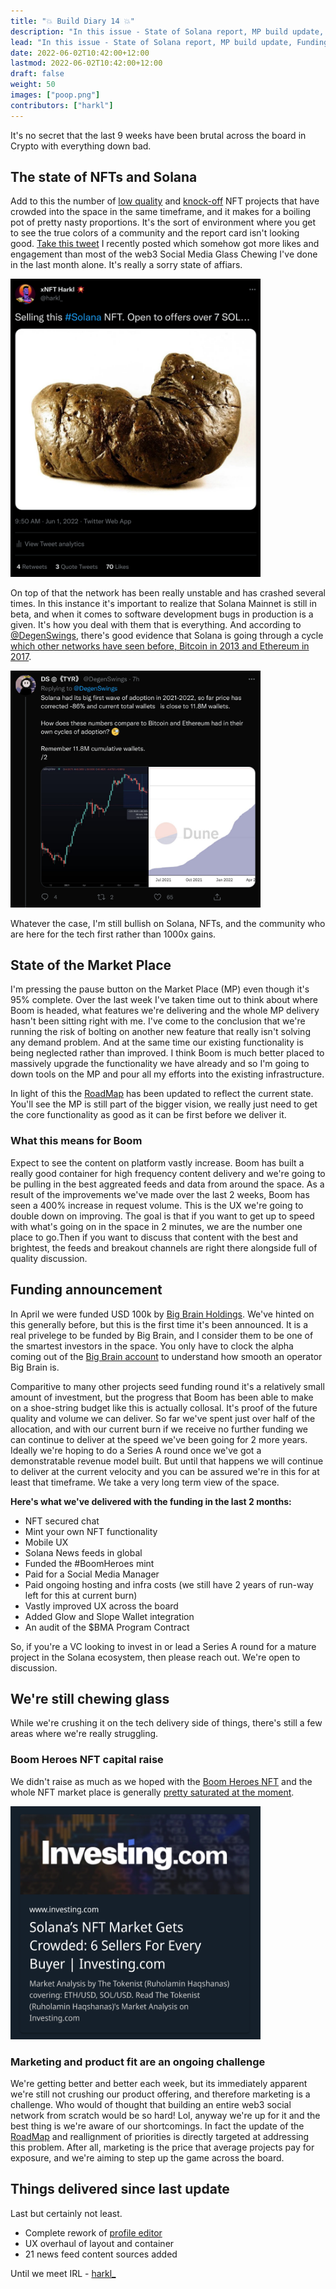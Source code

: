 ```yaml
---
title: "💥 Build Diary 14 💥"
description: "In this issue - State of Solana report, MP build update, Funding announcement, Challenges, Work delivered."
lead: "In this issue - State of Solana report, MP build update, Funding announcement, Challenges, Work delivered."
date: 2022-06-02T10:42:00+12:00
lastmod: 2022-06-02T10:42:00+12:00
draft: false
weight: 50
images: ["poop.png"]
contributors: ["harkl"]
---
```


It's no secret that the last 9 weeks have been brutal across the board in Crypto with everything down bad.
## The state of NFTs and Solana

Add to this the number of [low quality](https://twitter.com/harkl_/status/1531754907212324865) and [knock-off](https://twitter.com/Not_OkayBears) NFT projects that have crowded into the space in the same timeframe, and it makes for a boiling pot of pretty nasty proportions. It's the sort of environment where you get to see the true colors of a community and the report card isn't looking good. [Take this tweet](https://twitter.com/harkl_/status/1531754907212324865) I recently posted which somehow got more likes and engagement than most of the web3 Social Media Glass Chewing I've done in the last month alone. It's really a sorry state of affiars.

<img src="poop.png" alt="Poop Tweet" width="400"/>

On top of that the network has been really unstable and has crashed several times. In this instance it's important to realize that Solana Mainnet is still in beta, and when it comes to software development bugs in production is a given. It's how you deal with them that is everything. And according to [@DegenSwings](https://twitter.com/DegenSwings), there's good evidence that Solana is going through a cycle [which other networks have seen before, Bitcoin in 2013 and Ethereum in 2017](https://twitter.com/DegenSwings/status/1532115994348425216?s=20&t=Or6IQeWQ53unArennTRUZQ).

<img src="degen.png" alt="Degen" width="400"/>

Whatever the case, I'm still bullish on Solana, NFTs, and the community who are here for the tech first rather than 1000x gains.

## State of the Market Place

I'm pressing the pause button on the Market Place (MP) even though it's 95% complete. Over the last week I've taken time out to think about where Boom is headed, what features we're delivering and the whole MP delivery hasn't been sitting right with me. I've come to the conclusion that we're running the risk of bolting on another new feature that really isn't solving any demand problem. And at the same time our existing functionality is being neglected rather than improved. I think Boom is much better placed to massively upgrade the functionality we have already and so I'm going to down tools on the MP and pour all my efforts into the existing infrastructure.

In light of this the [RoadMap](https://boom.army/docs/docs/prologue/roadmap/) has been updated to reflect the current state. You'll see the MP is still part of the bigger vision, we really just need to get the core functionality as good as it can be first before we deliver it.

### What this means for Boom

Expect to see the content on platform vastly increase. Boom has built a really good container for high frequency content delivery and we're going to be pulling in the best aggreated feeds and data from around the space. As a result of the improvements we've made over the last 2 weeks, Boom has seen a 400% increase in request volume. This is the UX we're going to double down on improving. The goal is that if you want to get up to speed with what's going on in the space in 2 minutes, we are the number one place to go.Then if you want to discuss that content with the best and brightest, the feeds and breakout channels are right there alongside full of quality discussion.

## Funding announcement

In April we were funded USD 100k by [Big Brain Holdings](https://www.bigbrain.holdings). We've hinted on this generally before, but this is the first time it's been announced. It is a real privelege to be funded by Big Brain, and I consider them to be one of the smartest investors in the space. You only have to clock the alpha coming out of the [Big Brain account](https://twitter.com/SOLBigBrain) to understand how smooth an operator Big Brain is.

Comparitive to many other projects seed funding round it's a relatively small amount of investment, but the progress that Boom has been able to make on a shoe-string budget like this is actually collosal. It's proof of the future quality and volume we can deliver. So far we've spent just over half of the allocation, and with our current burn if we receive no further funding we can continue to deliver at the speed we've been going for 2 more years. Ideally we're hoping to do a Series A round once we've got a demonstratable revenue model built. But until that happens we will continue to deliver at the current velocity and you can be assured we're in this for at least that timeframe. We take a very long term view of the space.

**Here's what we've delivered with the funding in the last 2 months:**

- NFT secured chat
- Mint your own NFT functionality
- Mobile UX
- Solana News feeds in global
- Funded the #BoomHeroes mint
- Paid for a Social Media Manager
- Paid ongoing hosting and infra costs (we still have 2 years of run-way left for this at current burn)
- Vastly improved UX across the board
- Added Glow and Slope Wallet integration
- An audit of the $BMA Program Contract

So, if you're a VC looking to invest in or lead a Series A round for a mature project in the Solana ecosystem, then please reach out. We're open to discussion.

## We're still chewing glass

While we're crushing it on the tech delivery side of things, there's still a few areas where we're really struggling.

### Boom Heroes NFT capital raise

We didn't raise as much as we hoped with the [Boom Heroes NFT](https://boom.army/mint-boom-hero) and the whole NFT market place is generally [pretty saturated at the moment](https://www.investing.com/analysis/solanas-nft-market-gets-crowded-6-sellers-for-every-buyer-200625148).

<img src="crowded.png" alt="Crowded" width="400"/>

### Marketing and product fit are an ongoing challenge

We're getting better and better each week, but its immediately apparent we're still not crushing our product offering, and therefore marketing is a challenge. Who would of thought that building an entire web3 social network from scratch would be so hard! Lol, anyway we're up for it and the best thing is we're aware of our shortcomings. In fact the update of the [RoadMap](https://boom.army/docs/docs/prologue/roadmap/) and reallignment of priorities is directly targeted at addressing this problem. After all, marketing is the price that average projects pay for exposure, and we're aiming to step up the game across the board.

## Things delivered since last update

Last but certainly not least.

- Complete rework of [profile editor](https://boom.army/settings/profile)
- UX overhaul of layout and container
- 21 news feed content sources added

Until we meet IRL - [harkl_](https://twitter.com/harkl_)
